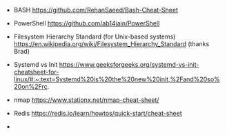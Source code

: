 - BASH
	https://github.com/RehanSaeed/Bash-Cheat-Sheet
	
- PowerShell
	https://github.com/ab14jain/PowerShell
  
- Filesystem Hierarchy Standard (for Unix-based systems)
	https://en.wikipedia.org/wiki/Filesystem_Hierarchy_Standard (thanks Brad)
  
- Systemd vs Init
	https://www.geeksforgeeks.org/systemd-vs-init-cheatsheet-for-linux/#:~:text=Systemd%20is%20the%20new%20init,%2Fand%20so%20on%2Frc.
	
- nmap
	https://www.stationx.net/nmap-cheat-sheet/

- Redis
	https://redis.io/learn/howtos/quick-start/cheat-sheet
	
- 